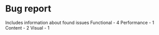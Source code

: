# Bug report
Includes information about found issues
Functional - 4
Performance - 1
Content - 2
Visual - 1
